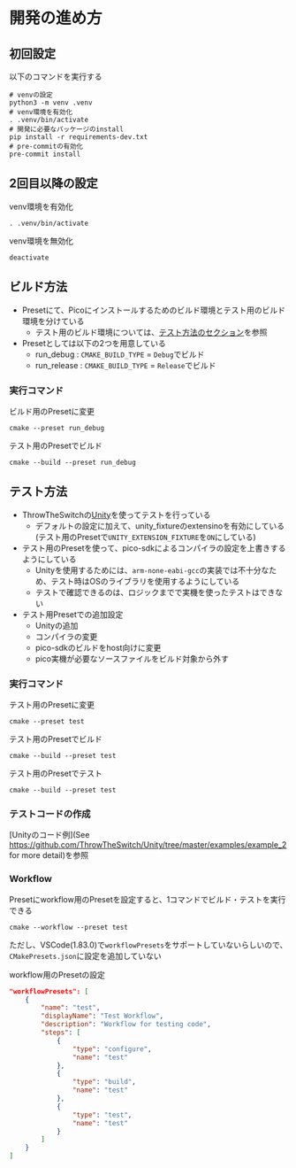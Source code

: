 # 開発の進め方

## 初回設定

以下のコマンドを実行する
```console
# venvの設定
python3 -m venv .venv
# venv環境を有効化
. .venv/bin/activate
# 開発に必要なパッケージのinstall
pip install -r requirements-dev.txt
# pre-commitの有効化
pre-commit install
```

## 2回目以降の設定

venv環境を有効化
```console
. .venv/bin/activate
```

venv環境を無効化
```console
deactivate
```

## ビルド方法

- Presetにて、Picoにインストールするためのビルド環境とテスト用のビルド環境を分けている
    - テスト用のビルド環境については、[テスト方法のセクション](#テスト方法)を参照
- Presetとしては以下の2つを用意している
    - run_debug : `CMAKE_BUILD_TYPE` = `Debug`でビルド
    - run_release : `CMAKE_BUILD_TYPE` = `Release`でビルド

### 実行コマンド

ビルド用のPresetに変更
```console
cmake --preset run_debug
```

テスト用のPresetでビルド
```console
cmake --build --preset run_debug
```

## テスト方法

- ThrowTheSwitchの[Unity](https://github.com/ThrowTheSwitch/Unity.git)を使ってテストを行っている
    - デフォルトの設定に加えて、unity_fixtureのextensinoを有効にしている(テスト用のPresetで`UNITY_EXTENSION_FIXTURE`を`ON`にしている)
- テスト用のPresetを使って、pico-sdkによるコンパイラの設定を上書きするようにしている
    - Unityを使用するためには、`arm-none-eabi-gcc`の実装では不十分なため、テスト時はOSのライブラリを使用するようにしている
    - テストで確認できるのは、ロジックまでで実機を使ったテストはできない
- テスト用Presetでの追加設定
    - Unityの追加
    - コンパイラの変更
    - pico-sdkのビルドをhost向けに変更
    - pico実機が必要なソースファイルをビルド対象から外す


### 実行コマンド

テスト用のPresetに変更
```console
cmake --preset test
```

テスト用のPresetでビルド
```console
cmake --build --preset test
```

テスト用のPresetでテスト
```console
cmake --build --preset test
```

### テストコードの作成

[Unityのコード例](See https://github.com/ThrowTheSwitch/Unity/tree/master/examples/example_2 for more detail)を参照

### Workflow

Presetにworkflow用のPresetを設定すると、1コマンドでビルド・テストを実行できる
```console
cmake --workflow --preset test
```
ただし、VSCode(1.83.0)で`workflowPresets`をサポートしていないらしいので、`CMakePresets.json`に設定を追加していない

workflow用のPresetの設定
```json
"workflowPresets": [
    {
        "name": "test",
        "displayName": "Test Workflow",
        "description": "Workflow for testing code",
        "steps": [
            {
                "type": "configure",
                "name": "test"
            },
            {
                "type": "build",
                "name": "test"
            },
            {
                "type": "test",
                "name": "test"
            }
        ]
    }
]
```
